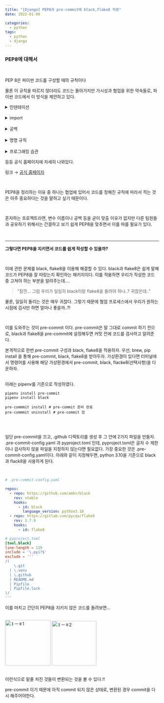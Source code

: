 ```yaml
---
title: "[Django] PEP8과 pre-commit에 black,flake8 적용"
date: 2022-01-09

categories:
  - python
tags:
  - python
  - django
---
```


### PEP8에 대해서

<br>

PEP 8은 파이썬 코드를 구성할 때의 규칙이다

물론 이 규칙을 따르지 않더라도 코드는 돌아가지만 가시성과 협업을 위한 약속들로, 파이썬 코드에서 이 방식을 제안하고 있다.

<details>
<summary>인덴테이션</summary>
<div markdown="1">
    인덴테이션은 코드 실행에도 중요한 역할을 하지만, 변수 구분, 코드 블록 등을 인지하기 위해서 적절히 사용되어야 한다.
    
    ```python
    # 변수가 많을 때 -> 변수 위치를 맞춰어서 읽기 편하도록 한다.
    foo = long_function_name(var_one, var_two,
                             var_three, var_four)
    
    # 수행문과 구분하기 위해 공백 4개를 추가해 구분한다.
    def long_function_name(
            var_one, var_two, var_three,
            var_four):
        인쇄(var_one)
    
    # 또는 아래와 같이 변수들을 정렬할 수도 있다.
    foo = long_function_name(
        var_one, var_two,
        var_three, var_four)
    
    # 연산자를 앞으로 오게 정렬한다.
    income = (gross_wages
              + taxable_interest
              + (dividends - qualified_dividends)
              - ira_deduction
              - student_loan_interest)
    ```

</div>
</details>

<br>

<details>
<summary>import</summary>
<div markdown="1">
    특히 내 코드는 import 에 대해서 조금 무신경하게 작성 했기 때문에 리뷰를 잘 참고하여 아래 사항을 습관화 시키도록 하자. 
    
    ( 경로가 비슷한 경우 = 비슷한 기능의 파일을 모아둔 디렉토리 이기때문에 근접하게 그룹화 시키는 게 좋다. 그룹화 기준은 빈 줄이다.)
    
    Imports should be grouped in the following order:
    
    1. Standard library imports.
    2. Related third party imports.
    3. Local application/library specific imports.You should put a blank line between each group of imports.
    
    각각의 경우 빈줄로 나누어 준다.

</div>
</details>

<br>

<details>
<summary>공백</summary>
<div markdown="1">
    - ham[1] 등의 배열 및 튜플 등은 ham[ 1 ]과 같이 공백을 포함하지 않아야 한다. `ham[1:3]`도 마찬가지. `ham[lower::step]`
    - , 가 있는 x, y, 등의 상황도 x , 과 같이 쓰이지 말아야 한다.
    - `i = i + 1` 와 같이 수식 코드는 띄어쓰기로 구분해준다.
    - 함수도 `def munge() -> PosInt:` 와 같이 → 뒤에 공백이 있어야 한다.
    - `b = math` 같은 기호는 = 기호 앞뒤로 공백이 없어야 한다. (위의 수식 연산과 다름 같다는 의미라면 공백필요.)
    - 조건문, 반복문 다음줄에 실행문을 넣자.
    - 비슷한 의미를 가지는 코드끼리 근접하게 두고, 빈줄을 사용해 다른 코드와 분리 시키자.
    - 불필요한 공백은 최대한 지우자.
</div>
</details>

<br>

<details>
<summary>명명 규칙</summary>
<div markdown="1">
    - 모듈 : 소문자로된 짧은 문장/단어
    - 클래스, 타입 변수 : 카멜케이스
    - 에러  : Error를 시작으로 하는 단어 (ex: ErrorGetMessage)
    - 함수, 변수 : 소문자 _ 혼용(ex: pub_date)
    - 메소드 인자 : self 는 필수, 인자 뒤에 _ 단일 후행 추가 (ex: class_)
    - 상수 : 대문자+_ (ex: MAX_)
    - 클래스나 객체 내의 보호 속성을 정의할 때에는 첫글자를 밑줄 부터 시작한다.(보호속성 : 클래스 내에서만 사용할 객체)
    - 예약어와 같은 이름의 변수이름을 사용하려면 예약어 뒤에 밑줄을 붙인다.
    - 클래스나 객체의 비공개 속성은 외부에서 직접 접근할 수 없게 이름을 변경하는 구조인 맹글링 처리방식이다. 이때 이름 앞에 __(_ 두개)를 붙이면 자동으로 클래스 이름이 붙는다.
        
        ex) _var = 1    __var1 = 2
        
        tc._var=1   tc.__var1 = 정의 안됨.(외부에서 사용 불가)
        
    - 파이썬 내부에서만 사용되는 스폐셜 속성이나 메소드는 이름 양쪽에 _를 붙여 사용한다.
</div>
</details>

<br>

<details>
<summary>프로그래밍 습관</summary>
<div markdown="1">
    ```python
    if not foo is None: # 좋지 않음
    if foo is not None: # 좋음
    
    # 예외 상황은 언제나 exception과 함께
    try:
        import platform_specific_module
    except ImportError:
        platform_specific_module = None
    
    code: int # : 다음 공백이 있는게 좋다.
    
    code : int (x) # : 앞에 공백은 없어야 한다.
    ```

</div>
</details> 

등등 공식 홈페이지에 자세히 나와있다.

링크 → [공식 홈페이지](https://www.notion.so/prgrms/PEP8-95f9932aa4ba48949c581c10fb32806f#d3c017e546cf4642a0a5cd2dd34ce310)

<br>

PEP8을 정리하는 이유 중 하나는 협업에 있어서 코드를 정해진 규칙에 따라서 적는 것은 아주 중요하다는 것을 말하고 싶기 때문이다.

<br>


혼자하는 프로젝트라면, 변수 이름이나 공백 등을 굳이 맞출 이유가 없지만 다른 팀원들과 공유하기 위해서는 간결하고 보기 쉽게 PEP8을 맞추면서 이를 따를 필요가 있다.

<br>

---



**그렇다면 PEP8을 지키면서 코드를 쉽게 작성할 수 있을까?**

<br>

이에 관한 문제를 black, flake8을 이용해 해결할 수 있다. black과 flake8은 쉽게 말해 코드가 PEP8을 잘 따랐는지 확인하는 패키지이다. 이를 적용하면 우리가 작성한 코드 중 고쳐야 하는 부분을 알려주는데....


> "잠깐... 그럼 우리가 일일히 black이랑 flake8을 돌려야 하나..? 귀찮은데.."


물론, 일일히 돌리는 것은 매우 귀찮다. 그렇기 때문에 협업 프로세스에서 우리가 원하는 시점에 검사만 하면 얼마나 좋을까..?!

<br>

이를 도와주는 것이 pre-commit 이다. pre-commit은 말 그대로 commit 하기 전으로, black과 flake8을 pre-commit에 설정해두면 커밋 전에 코드를 검사하고 알려준다.


본격적으로 한번 pre-commit 구성과 black, flake8을 적용하자. 우선, brew, pip install 을 통해 pre-commit, black, flake8을 받아두자. 가상환경이 있다면 터미널에서 명령어를 사용해 해당 가상환경에서 pre-commit, black, flacke8(선택사항)을 다운하자.

<br>
아래는 pipenv를 기준으로 작성하였다.

``` shell
pipenv install pre-commit
pipenv install black

pre-commmit install # pre-commit 준비 완료
pre-commmit uninstall # pre-commit 끔
```

<br><br>

일단 pre-commit을 끄고, .github 디렉토리를 생성 후 그 안에 2가지 파일을 만들자. .pre-commit-config.yaml 과 pyproject.toml 인데, pyproject.toml은 글자 수 제한이나 검사하지 않을 파일을 지정하지 않는다면 필요없다. 가장 중요한 것은 .pre-commit-config.yaml이다. 아래와 같이 지정해두면, python 3.10을 기준으로 black과 flack8을 사용하게 된다.


<br>


``` yaml
# .pre-commit-config.yaml

repos:
  - repo: https://github.com/ambv/black
    rev: stable
    hooks:
      - id: black
        language_version: python3.10
  - repo: https://gitlab.com/pycqa/flake8
    rev: 3.7.9
    hooks:
      - id: flake8

```

``` toml
# pyproject.toml
[tool.black]
line-length = 119
include = '\.pyi?$'
exclude = '''
/(
    \.git
  | \.venv
  | \.github
  | README.md
  | Pipfile
  | Pipfile.lock
)/
'''
```

이를 마치고 간단히 PEP8을 지키지 않은 코드를 돌려보면...

<br>

<img width="149" alt="ㅑㅡㅎ1" src="https://user-images.githubusercontent.com/47859845/148682480-3bbe045f-5cef-4828-88ba-88296527a413.png">

<img width="146" alt="ㅑㅡㅎ2" src="https://user-images.githubusercontent.com/47859845/148682481-e97142a3-dea0-43db-8aa0-4252071d48d7.png">

<br>
<br>


이런식으로 밑줄 처진 것들이 변환되는 것을 볼 수 있다.!!

pre-commit 이기 때문에 아직 commit 되지 않은 상태로, 변환된 경우 commit을 다시 해주어야한다.

<br>
<br>
